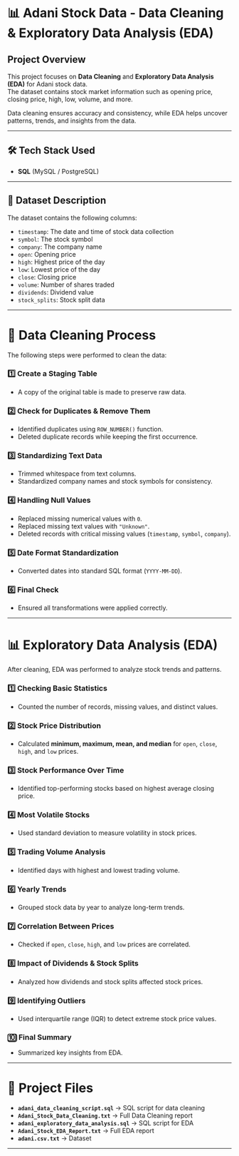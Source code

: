 # 📊 Adani Stock Data - Data Cleaning & Exploratory Data Analysis (EDA)

## **Project Overview**
This project focuses on **Data Cleaning** and **Exploratory Data Analysis (EDA)** for Adani stock data.  
The dataset contains stock market information such as opening price, closing price, high, low, volume, and more.  

Data cleaning ensures accuracy and consistency, while EDA helps uncover patterns, trends, and insights from the data.  

---

## **🛠 Tech Stack Used**
- **SQL** (MySQL / PostgreSQL)  

---

## **📌 Dataset Description**
The dataset contains the following columns:  
- `timestamp`: The date and time of stock data collection  
- `symbol`: The stock symbol  
- `company`: The company name  
- `open`: Opening price  
- `high`: Highest price of the day  
- `low`: Lowest price of the day  
- `close`: Closing price  
- `volume`: Number of shares traded  
- `dividends`: Dividend value  
- `stock_splits`: Stock split data  

---

# **🧼 Data Cleaning Process**
The following steps were performed to clean the data:  

### **1️⃣ Create a Staging Table**
- A copy of the original table is made to preserve raw data.  

### **2️⃣ Check for Duplicates & Remove Them**
- Identified duplicates using `ROW_NUMBER()` function.  
- Deleted duplicate records while keeping the first occurrence.  

### **3️⃣ Standardizing Text Data**
- Trimmed whitespace from text columns.  
- Standardized company names and stock symbols for consistency.  

### **4️⃣ Handling Null Values**
- Replaced missing numerical values with `0`.  
- Replaced missing text values with `"Unknown"`.  
- Deleted records with critical missing values (`timestamp`, `symbol`, `company`).  

### **5️⃣ Date Format Standardization**
- Converted dates into standard SQL format (`YYYY-MM-DD`).  

### **6️⃣ Final Check**
- Ensured all transformations were applied correctly.  

---

# **📊 Exploratory Data Analysis (EDA)**
After cleaning, EDA was performed to analyze stock trends and patterns.  

### **1️⃣ Checking Basic Statistics**
- Counted the number of records, missing values, and distinct values.  

### **2️⃣ Stock Price Distribution**
- Calculated **minimum, maximum, mean, and median** for `open`, `close`, `high`, and `low` prices.  

### **3️⃣ Stock Performance Over Time**
- Identified top-performing stocks based on highest average closing price.  

### **4️⃣ Most Volatile Stocks**
- Used standard deviation to measure volatility in stock prices.  

### **5️⃣ Trading Volume Analysis**
- Identified days with highest and lowest trading volume.  

### **6️⃣ Yearly Trends**
- Grouped stock data by year to analyze long-term trends.  

### **7️⃣ Correlation Between Prices**
- Checked if `open`, `close`, `high`, and `low` prices are correlated.  

### **8️⃣ Impact of Dividends & Stock Splits**
- Analyzed how dividends and stock splits affected stock prices.  

### **9️⃣ Identifying Outliers**
- Used interquartile range (IQR) to detect extreme stock price values.  

### **🔟 Final Summary**
- Summarized key insights from EDA.  

---

# 📂 **Project Files**
- **`adani_data_cleaning_script.sql`** → SQL script for data cleaning
- **`Adani_Stock_Data_Cleaning.txt`** → Full Data Cleaning report
- **`adani_exploratory_data_analysis.sql`** → SQL script for EDA  
- **`Adani_Stock_EDA_Report.txt`** → Full EDA report  
- **`adani.csv.txt`** → Dataset

---

